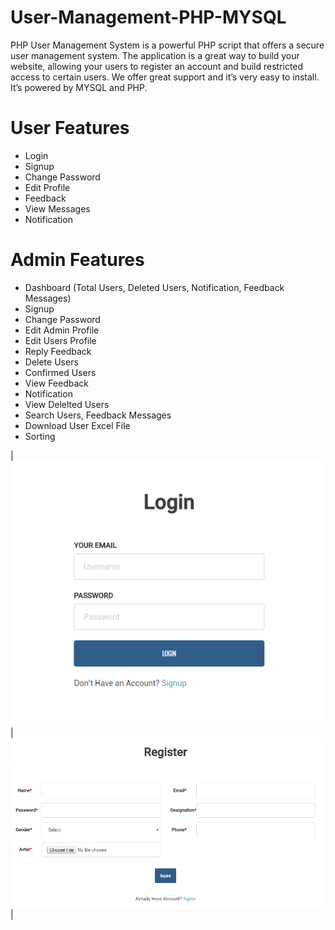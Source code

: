 # User-Management-PHP-MYSQL

PHP User Management System is a powerful PHP script that offers a secure user management system. The application is a great way to build your website, allowing your users to register an account and build restricted access to certain users. We offer great support and it’s very easy to install. It’s powered by MYSQL and PHP.

# User Features

* Login
* Signup
* Change Password
* Edit Profile
* Feedback
* View Messages
* Notification

# Admin Features

* Dashboard (Total Users, Deleted Users, Notification, Feedback Messages)
* Signup
* Change Password
* Edit Admin Profile
* Edit Users Profile
* Reply Feedback
* Delete Users
* Confirmed Users
* View Feedback
* Notification
* View Delelted Users
* Search Users, Feedback Messages
* Download User Excel File 
* Sorting 

| <img src="sc/1.png"> | <img src="sc/2.png"> |


